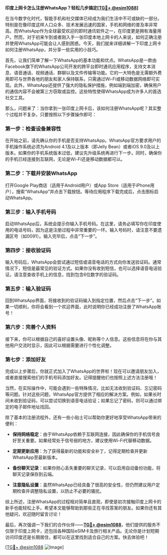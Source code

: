**印度上网卡怎么注册WhatsApp？轻松几步搞定[[TG💪+ @esim1088](https://t.me/s/esim1088)]**

在当今数字化时代，智能手机和社交媒体已经成为我们生活中不可或缺的一部分。特别是在像印度这样人口众多、技术发展迅速的国家，手机和网络的普及率非常高。而WhatsApp作为全球最受欢迎的即时通讯软件之一，在印度更是拥有海量用户。然而，对于初来乍到或者刚入手一张印度本地上网卡的人来说，如何正确注册并使用WhatsApp可能会让人感到困惑。今天，我们就来详细讲解一下印度上网卡如何注册WhatsApp，并分享一些实用的小技巧。

首先，让我们简单了解一下WhatsApp的基本功能和优点。WhatsApp是一款由Facebook旗下的WhatsApp公司开发的跨平台即时通讯应用程序，支持文本消息、语音通话、视频通话、群聊以及文件传输等功能。它的一大特色是无需额外费用即可与世界各地的朋友和家人保持联系，只需通过Wi-Fi或移动数据网络即可实现。此外，WhatsApp还提供了强大的隐私保护措施，例如端到端加密，确保用户的通信内容不会被第三方窃取或监控。这些特性使得WhatsApp成为许多人的首选社交工具。

那么，问题来了：当你拿到一张印度上网卡后，该如何注册WhatsApp呢？其实整个过程并不复杂，只要按照以下步骤操作即可：

### **第一步：检查设备兼容性**
在开始之前，请先确认你的手机是否支持WhatsApp。WhatsApp官方要求用户的手机操作系统必须为Android 4.1及以上版本（即Jelly Bean）或者iOS 9.0及以上版本。如果你的手机系统版本过低，建议先升级系统再进行下一步。同时，确保你的手机已经连接到互联网，无论是Wi-Fi还是移动数据都可以。

### **第二步：下载并安装WhatsApp**
打开Google Play商店（适用于Android用户）或App Store（适用于iPhone用户），搜索“WhatsApp”并点击下载按钮。等待应用程序下载完成后，点击图标启动WhatsApp。

### **第三步：输入手机号码**
启动WhatsApp后，系统会提示你输入手机号码。在这里，请务必填写你在印度使用的电话号码，因为这是注册过程中非常重要的一环。输入号码时，请注意不要遗漏区号（如0091）。输入完毕后，点击“下一步”。

### **第四步：接收验证码**
输入号码后，WhatsApp会尝试通过短信或语音电话的方式向你发送验证码。通常情况下，短信是最常见的验证方式。如果你没有收到短信，也可以选择语音电话验证。请注意查收手机上的信息，找到包含6位数字的验证码。

### **第五步：输入验证码**
回到WhatsApp界面，将接收到的验证码输入到指定位置，然后点击“下一步”。如果一切顺利，你将会看到一个欢迎界面，此时说明你已经成功注册了WhatsApp账号！

### **第六步：完善个人资料**
接下来，你可以根据自己的喜好设置头像、昵称等个人信息。这些信息将在你与其他用户交流时显示，因此可以根据需要进行个性化调整。

### **第七步：添加好友**
完成以上步骤后，你就正式加入了WhatsApp的世界啦！现在可以邀请朋友加入，或者直接搜索他们的手机号码添加好友。记得提醒他们也按照上述方法注册哦！

当然，在实际操作中，可能会遇到一些特殊情况，比如无法收到验证码、忘记密码等问题。针对这些问题，WhatsApp官方提供了相应的解决方案。例如，如果长时间未收到验证码，可以尝试切换到语音电话验证；如果忘记了密码，则可以通过绑定的电子邮件地址找回。

除了基本的注册流程外，还有一些小贴士可以帮助你更好地享受WhatsApp带来的便利：

- **保持网络稳定**：由于WhatsApp依赖于互联网连接，因此确保你的手机信号良好至关重要。如果经常处于信号弱的地方，建议使用Wi-Fi代替移动数据。
  
- **定期更新应用**：为了获得最新的功能和安全补丁，记得定期检查并更新WhatsApp至最新版本。

- **备份聊天记录**：如果你担心丢失重要的聊天记录，可以启用自动备份功能，将聊天记录保存到云端。

- **注意隐私设置**：虽然WhatsApp已经具备了很高的安全性，但仍然建议用户定期检查并调整隐私设置，以防止不必要的骚扰。

综上所述，注册WhatsApp的过程相对简单且直观，即使是初次接触印度上网卡的新手也能轻松上手。希望本文能够帮助到那些正在寻找答案的朋友。如果你还有其他疑问，欢迎随时留言讨论！

最后，再次强调一下我们的合作伙伴——**[TG💪+ @esim1088](https://t.me/s/esim1088)**，他们提供的服务不仅限于印度上网卡，还包括各种国际eSIM卡及旅行相关产品。无论你是计划短期访问印度还是长期居住，都可以在这里找到适合自己的方案。快去体验吧！

[[TG💪+ @esim1088](https://t.me/s/esim1088) ![Image](https://i.postimg.cc/4NQfJmqS/Snipaste-2025-05-13-00-14-12.png)]